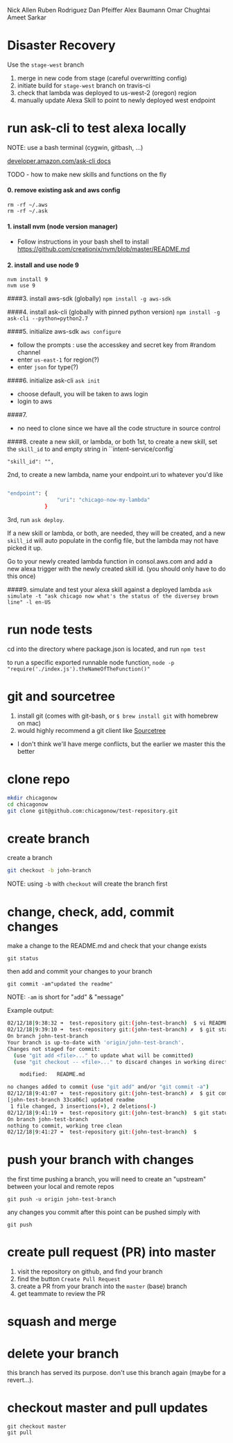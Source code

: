 Nick Allen
Ruben Rodriguez
Dan Pfeiffer
Alex Baumann
Omar Chughtai
Ameet Sarkar

# Disaster Recovery
Use the `stage-west` branch
1. merge in new code from stage (careful overwritting config)
2. initiate build for `stage-west` branch on travis-ci
3. check that lambda was deployed to us-west-2 (oregon) region
4. manually update Alexa Skill to point to newly deployed west endpoint

# run ask-cli to test alexa locally
NOTE: use a bash terminal (cygwin, gitbash, …)

[developer.amazon.com/ask-cli docs](https://developer.amazon.com/docs/smapi/ask-cli-command-reference.html)

TODO - how to make new skills and functions on the fly

#### 0. remove existing ask and aws config
```
rm -rf ~/.aws
rm -rf ~/.ask
```

#### 1. install nvm (node version manager)
* Follow instructions in your bash shell to install https://github.com/creationix/nvm/blob/master/README.md

#### 2. install and use node 9
```
nvm install 9
nvm use 9
```

####3. install aws-sdk (globally)
`npm install -g aws-sdk`

####4. install ask-cli (globally with pinned python version)
`npm install -g ask-cli --python=python2.7`

####5. initialize aws-sdk
`aws configure`

* follow the prompts : use the accesskey and secret key from #random channel
* enter `us-east-1` for region(?)
* enter `json` for type(?)

####6. initialize ask-cli
`ask init`
* choose default, you will be taken to aws login
* login to aws

####7. 
* no need to clone since we have all the code structure in source control

####8. create a new skill, or lambda, or both
1st, to create a new skill, set the `skill_id` to and empty string in ``intent-service/config`

`"skill_id": "",`

2nd, to create a new lambda, name your endpoint.uri to whatever you'd like
```bash

"endpoint": {
                "uri": "chicago-now-my-lambda"
            }
```
3rd, run `ask deploy`.
 
If a new skill or lambda, or both, are needed, they will be created, and a new `skill_id` will auto populate in the config file, but
the lambda may not have picked it up.

Go to your newly created lambda function in consol.aws.com and add a new alexa trigger with the newly created skill id. (you should only have to do this once)

####9. simulate and test your alexa skill against a deployed lambda
`ask simulate -t "ask chicago now what's the status of the diversey brown line" -l en-US`

# run node tests
cd into the directory where package.json is located, and run `npm test`

to run a specific exported runnable node function, `node -p "require('./index.js').theNameOfTheFunction()"`

# git and sourcetree
1. install git (comes with git-bash, or `$ brew install git` with homebrew on mac)
2. would highly recommend a git client like [Sourcetree](https://confluence.atlassian.com/get-started-with-sourcetree/install-and-set-up-sourcetree-847359043.html)
* I don't think we'll have merge conflicts, but the earlier we master this the better

# clone repo
```sh 
mkdir chicagonow
cd chicagonow
git clone git@github.com:chicagonow/test-repository.git
```

# create branch
create a branch
```sh
git checkout -b john-branch
```

NOTE: using `-b` with `checkout` will create the branch first

# change, check, add, commit changes
make a change to the README.md and check that your change exists
```
git status
```
then add and commit your changes to your branch
```
git commit -am"updated the readme"
```

NOTE: `-am` is short for "`a`dd" & "`m`essage"

Example output:
```bash
02/12/18|9:38:32 ➜  test-repository git:(john-test-branch)  $ vi README.md
02/12/18|9:39:10 ➜  test-repository git:(john-test-branch) ✗  $ git status
On branch john-test-branch
Your branch is up-to-date with 'origin/john-test-branch'.
Changes not staged for commit:
  (use "git add <file>..." to update what will be committed)
  (use "git checkout -- <file>..." to discard changes in working directory)

	modified:   README.md

no changes added to commit (use "git add" and/or "git commit -a")
02/12/18|9:41:07 ➜  test-repository git:(john-test-branch) ✗  $ git commit -am"updated readme"
[john-test-branch 33ca06c] updated readme
 1 file changed, 3 insertions(+), 2 deletions(-)
02/12/18|9:41:19 ➜  test-repository git:(john-test-branch)  $ git status
On branch john-test-branch
nothing to commit, working tree clean
02/12/18|9:41:27 ➜  test-repository git:(john-test-branch)  $
```

# push your branch with changes
the first time pushing a branch, you will need to create an "upstream" between your local and remote repos
```
git push -u origin john-test-branch
```
any changes you commit after this point can be pushed simply with
```
git push
```

# create pull request (PR) into master
1. visit the repository on github, and find your branch
2. find the button `Create Pull Request`
3. create a PR from your branch into the `master` (base) branch
4. get teammate to review the PR

# squash and merge

# delete your branch
this branch has served its purpose. don't use this branch again (maybe for a revert...).

# checkout master and pull updates
```
git checkout master
git pull
```
